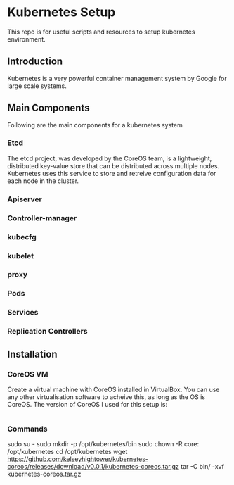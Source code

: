 # Kubernetes Setup
This repo is for useful scripts and resources to setup kubernetes environment. 
## Introduction
Kubernetes is a very powerful container management system by Google for large scale systems. 

## Main Components 
Following are the main components for a kubernetes system

### Etcd
The etcd project, was developed by the CoreOS team, is a lightweight, distributed key-value store that can be distributed across multiple nodes. Kubernetes uses this service to store and retreive configuration data for each node in the cluster.
### Apiserver
### Controller-manager
### kubecfg
### kubelet
### proxy
### Pods
### Services
### Replication Controllers
## Installation 

### CoreOS VM
Create a virtual machine with CoreOS installed in VirtualBox. You can use any other virtualisation software to acheive this, as long as the OS is CoreOS.
The version of CoreOS I used for this setup is:
```

```
### Commands 
sudo su - 
sudo mkdir -p /opt/kubernetes/bin 
sudo chown -R core: /opt/kubernetes
cd /opt/kubernetes
wget https://github.com/kelseyhightower/kubernetes-coreos/releases/download/v0.0.1/kubernetes-coreos.tar.gz
tar -C bin/ -xvf kubernetes-coreos.tar.gz
